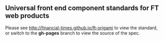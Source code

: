 ## Universal front end component standards for FT web products

Please see http://financial-times.github.io/ft-origami to view the standard, or switch to the **gh-pages** branch to view the source of the spec.
